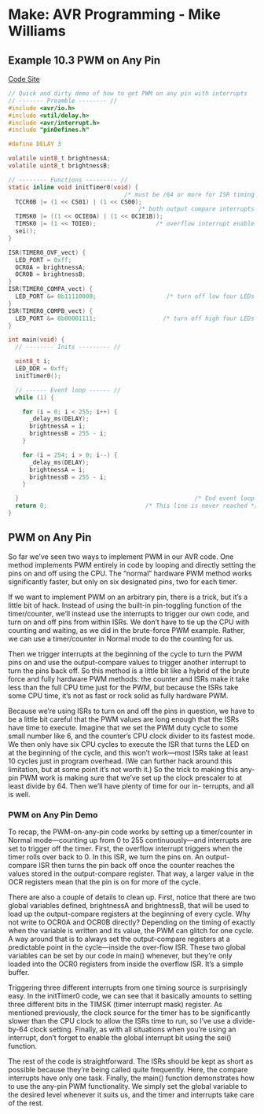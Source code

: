 # Make: AVR Programming - Mike Williams

## Example 10.3 PWM on Any Pin

[Code Site](https://github.com/hexagon5un/AVR-Programming/tree/master)

```c
// Quick and dirty demo of how to get PWM on any pin with interrupts
// ------- Preamble -------- //
#include <avr/io.h>
#include <util/delay.h>
#include <avr/interrupt.h>
#include "pinDefines.h"

#define DELAY 3

volatile uint8_t brightnessA;
volatile uint8_t brightnessB;

// -------- Functions --------- //
static inline void initTimer0(void) {
                                 /* must be /64 or more for ISR timing */
  TCCR0B |= (1 << CS01) | (1 << CS00);
                                     /* both output compare interrupts */
  TIMSK0 |= ((1 << OCIE0A) | (1 << OCIE1B));
  TIMSK0 |= (1 << TOIE0);                 /* overflow interrupt enable */
  sei();
}

ISR(TIMER0_OVF_vect) {
  LED_PORT = 0xff;
  OCR0A = brightnessA;
  OCR0B = brightnessB;
}
ISR(TIMER0_COMPA_vect) {
  LED_PORT &= 0b11110000;                    /* turn off low four LEDs */
}
ISR(TIMER0_COMPB_vect) {
  LED_PORT &= 0b00001111;                   /* turn off high four LEDs */
}

int main(void) {
  // -------- Inits --------- //

  uint8_t i;
  LED_DDR = 0xff;
  initTimer0();

  // ------ Event loop ------ //
  while (1) {

    for (i = 0; i < 255; i++) {
      _delay_ms(DELAY);
      brightnessA = i;
      brightnessB = 255 - i;
    }

    for (i = 254; i > 0; i--) {
      _delay_ms(DELAY);
      brightnessA = i;
      brightnessB = 255 - i;
    }

  }                                                  /* End event loop */
  return 0;                            /* This line is never reached */
}
```

## PWM on Any Pin
So far we’ve seen two ways to implement PWM in our AVR code. One method implements PWM entirely in code by looping and directly setting the pins on and off using the CPU. The “normal” hardware PWM method works significantly faster, but only on six designated pins, two for each timer.

If we want to implement PWM on an arbitrary pin, there is a trick, but it’s a little bit
of hack. Instead of using the built-in pin-toggling function of the timer/counter, we’ll instead use the interrupts to trigger our own code, and turn on and off pins from within ISRs. We don’t have to tie up the CPU with counting and waiting, as we did in the brute-force PWM example. Rather, we can use a timer/counter in Normal mode to do the counting for us.

Then we trigger interrupts at the beginning of the cycle to turn the PWM pins on
and use the output-compare values to trigger another interrupt to turn the pins back off. So this method is a little bit like a hybrid of the brute force and fully hardware PWM methods: the counter and ISRs make it take less than the full CPU time just for the PWM, but because the ISRs take some CPU time, it’s not as fast or rock solid as fully hardware PWM.

Because we’re using ISRs to turn on and off the pins in question, we have to be a little bit careful that the PWM values are long enough that the ISRs have time to execute. Imagine that we set the PWM duty cycle to some small number like 6, and the counter’s CPU clock divider to its fastest mode. We then only have six CPU cycles to execute the ISR that turns the LED on at the beginning of the cycle, and this won’t work—most ISRs take at least 10 cycles just in program overhead. (We can further hack around this limitation, but at some point it’s not worth it.) So the trick to making this any-pin PWM work is making sure that we’ve set up the clock prescaler to at least divide by 64. Then we’ll have plenty of time for our in-
terrupts, and all is well.

### PWM on Any Pin Demo
To recap, the PWM-on-any-pin code works by setting up a timer/counter in Normal mode—counting up from 0 to 255 continuously—and interrupts are set to trigger off the timer. First, the overflow interrupt triggers when the timer rolls over back to 0. In this ISR, we turn the pins on. An output-compare ISR then turns the pin back off once the counter reaches the values stored in the output-compare register. That way, a larger value in the OCR registers mean that the pin is on for more of the cycle. 

There are also a couple of details to clean up. First, notice that there are two global variables defined, brightnessA and brightnessB, that will be used to load up the output-compare registers at the beginning of every cycle. Why not write to OCR0A and OCR0B directly? Depending on the timing of exactly when the variable is written and its value, the PWM can glitch for one cycle. A way around that is to always set the output-compare registers at a predictable point in the cycle—inside the over-flow ISR. These two global variables can be set by our code in main() whenever, but they’re only loaded into the OCR0 registers from inside the overflow ISR. It’s a simple buffer.

Triggering three different interrupts from one timing source is surprisingly easy. In the initTimer0 code, we can see that it basically amounts to setting three different bits in the TIMSK (timer interrupt mask) register. As mentioned previously, the clock source for the timer has to be significantly slower than the CPU clock to allow the ISRs time to run, so I’ve use a divide-by-64 clock setting. Finally, as with all situations when you’re using an interrupt, don’t forget to enable the global interrupt bit using
the sei() function.

The rest of the code is straightforward. The ISRs should be kept as short as possible because they’re being called quite frequently. Here, the compare interrupts have only one task. Finally, the main() function demonstrates how to use the any-pin PWM functionality. We simply set the global variable to the desired level whenever it suits us, and the timer and interrupts take care of the rest.